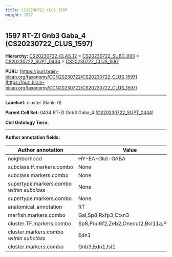 ```yaml
---
title: CS20230722_CLUS_1597
weight: 1597
---
```

## 1597 RT-ZI Gnb3 Gaba_4 (CS20230722_CLUS_1597)
<b>Hierarchy: </b>
[CS20230722_CLAS_12](../CS20230722_CLAS_12) >
[CS20230722_SUBC_093](../CS20230722_SUBC_093) >
[CS20230722_SUPT_0434](../CS20230722_SUPT_0434) >
[CS20230722_CLUS_1597](../CS20230722_CLUS_1597)

**PURL:** [https://purl.brain-bican.org/taxonomy/CCN20230722/CS20230722_CLUS_1597](https://purl.brain-bican.org/taxonomy/CCN20230722/CS20230722_CLUS_1597)

---


**Labelset:** cluster (Rank: 0)

**Parent Cell Set:** 0434 RT-ZI Gnb3 Gaba_4 ([CS20230722_SUPT_0434](../CS20230722_SUPT_0434))



**Cell Ontology Term:** 

[MARKER GENES.]: #


---

[TRANSFERRED ANNOTATIONS.]: #


[AUTHOR ANNOTATION FIELDS.]: #


**Author annotation fields:**

| Author annotation | Value |
|-------------------|-------|
|neighborhood|HY-EA-Glut-GABA|
|subclass.tf.markers.combo|None|
|subclass.markers.combo|None|
|supertype.markers.combo _within subclass_|None|
|supertype.markers.combo|None|
|anatomical_annotation|RT|
|merfish.markers.combo|Gal,Sp8,Rxfp3,Ctxn3|
|cluster.TF.markers.combo|Sp8,Pou6f2,Zeb2,Onecut2,Bcl11a,Pou3f3|
|cluster.markers.combo _within subclass_|Edn1|
|cluster.markers.combo|Gnb3,Edn1,Isl1|
